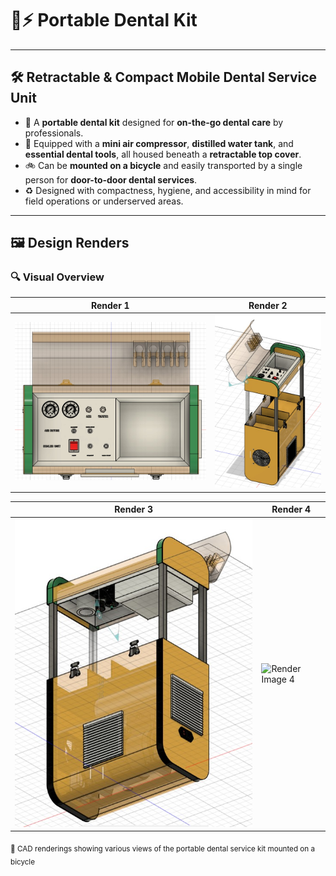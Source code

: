 # 🦷⚡ Portable Dental Kit

---

## 🛠️ Retractable & Compact Mobile Dental Service Unit

- 🧳 A **portable dental kit** designed for **on-the-go dental care** by professionals.
- 💨 Equipped with a **mini air compressor**, **distilled water tank**, and **essential dental tools**, all housed beneath a **retractable top cover**.
- 🚲 Can be **mounted on a bicycle** and easily transported by a single person for **door-to-door dental services**.
- ♻️ Designed with compactness, hygiene, and accessibility in mind for field operations or underserved areas.

---

## 🖼️ Design Renders

### 🔍 Visual Overview

| Render 1 | Render 2 |
|----------|----------|
| ![Render Image 1](/Portable_Dental_kit/images/dent1.jpg) | ![Render Image 2](/Portable_Dental_kit/images/dent2.jpg) |

| Render 3 | Render 4 |
|----------|----------|
| ![Render Image 3](/Portable_Dental_kit/images/dent3.jpg) | ![Render Image 4](//Portable_Dental_kit/images/dent4.jpg) |

<sub>📸 CAD renderings showing various views of the portable dental service kit mounted on a bicycle</sub>
